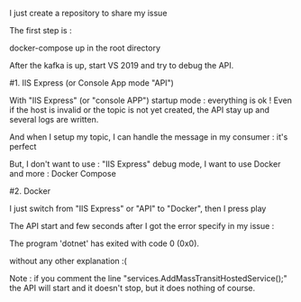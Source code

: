 I just create a repository to share my issue

The first step is : 

docker-compose up in the root directory


After the kafka is up, start VS 2019 and try to debug the API.

#1. IIS Express (or Console App mode "API")

With "IIS Express" (or "console APP") startup mode : everything is ok !
Even if the host is invalid or the topic is not yet created, the API stay up and several logs are written.

And when I setup my topic, I can handle the message in my consumer : it's perfect

But, I don't want to use : "IIS Express" debug mode, I want to use Docker and more : Docker Compose

#2. Docker

I just switch from "IIS Express" or "API" to "Docker", then I press play

The API start and few seconds after I got the error specify in my issue : 

The program 'dotnet' has exited with code 0 (0x0).

without any other explanation :(

Note : 
if you comment the line "services.AddMassTransitHostedService();" the API will start and it doesn't stop, but it does nothing of course.


